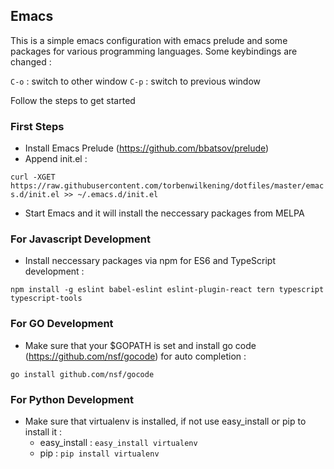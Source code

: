 

## Emacs ##
This is a simple emacs configuration with emacs prelude and some packages for various programming languages. Some keybindings are changed :

`C-o` : switch to other window
`C-p` : switch to previous window

Follow the steps to get started
### First Steps ###
* Install Emacs Prelude (https://github.com/bbatsov/prelude)
* Append init.el :

`curl -XGET https://raw.githubusercontent.com/torbenwilkening/dotfiles/master/emacs.d/init.el >> ~/.emacs.d/init.el`
* Start Emacs and it will install the neccessary packages from MELPA
### For Javascript Development ###
* Install neccessary packages via npm for ES6 and TypeScript development :

`npm install -g eslint babel-eslint eslint-plugin-react tern typescript typescript-tools`
### For GO Development ###
* Make sure that your $GOPATH is set and install go code (https://github.com/nsf/gocode) for auto completion :

`go install github.com/nsf/gocode`
### For Python Development ###
* Make sure that virtualenv is installed, if not use easy_install or pip to install it :
  * easy_install : `easy_install virtualenv`
  * pip : `pip install virtualenv`
